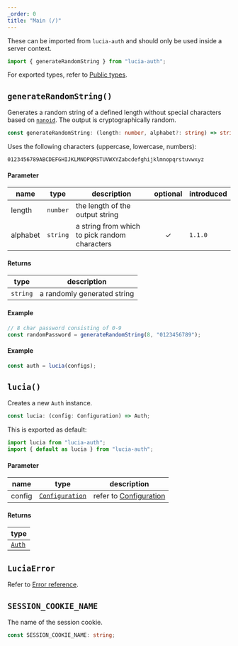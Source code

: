 ```yaml
---
_order: 0
title: "Main (/)"
---
```


These can be imported from `lucia-auth` and should only be used inside a server context.

```ts
import { generateRandomString } from "lucia-auth";
```

For exported types, refer to [Public types](/reference/lucia-auth/types).

## `generateRandomString()`

Generates a random string of a defined length without special characters based on [`nanoid`](https://github.com/ai/nanoid). The output is cryptographically random.

```ts
const generateRandomString: (length: number, alphabet?: string) => string;
```

Uses the following characters (uppercase, lowercase, numbers):

```
0123456789ABCDEFGHIJKLMNOPQRSTUVWXYZabcdefghijklmnopqrstuvwxyz
```

#### Parameter

| name     | type     | description                                   | optional | introduced |
| -------- | -------- | --------------------------------------------- | :------: | ---------- |
| length   | `number` | the length of the output string               |          |            |
| alphabet | `string` | a string from which to pick random characters |    ✓     | `1.1.0`    |

#### Returns

| type     | description                 |
| -------- | --------------------------- |
| `string` | a randomly generated string |

#### Example

```ts
// 8 char password consisting of 0-9
const randomPassword = generateRandomString(8, "0123456789");
```

#### Example

```ts
const auth = lucia(configs);
```

## `lucia()`

Creates a new `Auth` instance.

```ts
const lucia: (config: Configuration) => Auth;
```

This is exported as default:

```ts
import lucia from "lucia-auth";
import { default as lucia } from "lucia-auth";
```

#### Parameter

| name   | type                                                         | description                                     |
| ------ | ------------------------------------------------------------ | ----------------------------------------------- |
| config | [`Configuration`](/reference/lucia-auth/types#configuration) | refer to [Configuration](/basics/configuration) |

#### Returns

| type                                 |
| ------------------------------------ |
| [`Auth`](/reference/lucia-auth/auth) |

## `LuciaError`

Refer to [Error reference](/reference/lucia-auth/luciaerror).

## `SESSION_COOKIE_NAME`

The name of the session cookie.

```ts
const SESSION_COOKIE_NAME: string;
```
